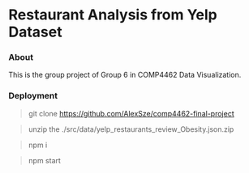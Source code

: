 # Restaurant Analysis from Yelp Dataset

### About
This is the group project of Group 6 in COMP4462 Data Visualization.

### Deployment
  > git clone https://github.com/AlexSze/comp4462-final-project

  > unzip the ./src/data/yelp_restaurants_review_Obesity.json.zip

  > npm i

  > npm start
